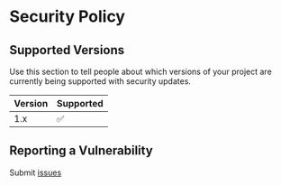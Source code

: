 # Security Policy

## Supported Versions

Use this section to tell people about which versions of your project are
currently being supported with security updates.

| Version | Supported          |
| ------- | ------------------ |
| 1.x     | :white_check_mark: |


## Reporting a Vulnerability

Submit [issues](https://github.com/zishang520/socket.io-client-go/issues)
